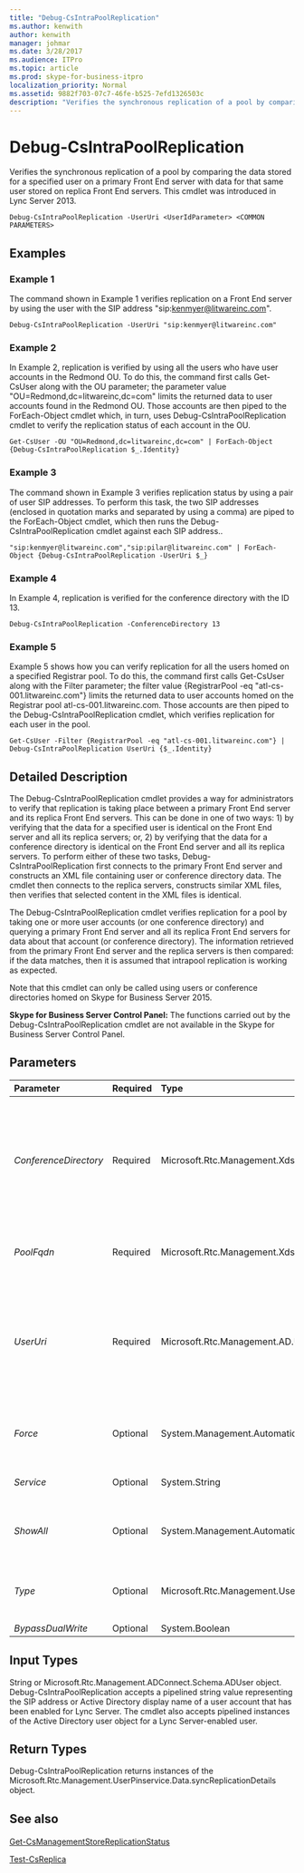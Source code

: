 ```yaml
---
title: "Debug-CsIntraPoolReplication"
ms.author: kenwith
author: kenwith
manager: johmar
ms.date: 3/28/2017
ms.audience: ITPro
ms.topic: article
ms.prod: skype-for-business-itpro
localization_priority: Normal
ms.assetid: 9882f703-07c7-46fe-b525-7efd1326503c
description: "Verifies the synchronous replication of a pool by comparing the data stored for a specified user on a primary Front End server with data for that same user stored on replica Front End servers. This cmdlet was introduced in Lync Server 2013."
---
```


# Debug-CsIntraPoolReplication
 
Verifies the synchronous replication of a pool by comparing the data stored for a specified user on a primary Front End server with data for that same user stored on replica Front End servers. This cmdlet was introduced in Lync Server 2013.
  
```
Debug-CsIntraPoolReplication -UserUri <UserIdParameter> <COMMON PARAMETERS>

```

## Examples
<a name="Examples"> </a>

### Example 1

The command shown in Example 1 verifies replication on a Front End server by using the user with the SIP address "sip:kenmyer@litwareinc.com".
  
```
Debug-CsIntraPoolReplication -UserUri "sip:kenmyer@litwareinc.com"
```

### Example 2

In Example 2, replication is verified by using all the users who have user accounts in the Redmond OU. To do this, the command first calls Get-CsUser along with the OU parameter; the parameter value "OU=Redmond,dc=litwareinc,dc=com" limits the returned data to user accounts found in the Redmond OU. Those accounts are then piped to the ForEach-Object cmdlet which, in turn, uses Debug-CsIntraPoolReplication cmdlet to verify the replication status of each account in the OU.
  
```
Get-CsUser -OU "OU=Redmond,dc=litwareinc,dc=com" | ForEach-Object {Debug-CsIntraPoolReplication $_.Identity}
```

### Example 3

The command shown in Example 3 verifies replication status by using a pair of user SIP addresses. To perform this task, the two SIP addresses (enclosed in quotation marks and separated by using a comma) are piped to the ForEach-Object cmdlet, which then runs the Debug-CsIntraPoolReplication cmdlet against each SIP address..
  
```
"sip:kenmyer@litwareinc.com","sip:pilar@litwareinc.com" | ForEach-Object {Debug-CsIntraPoolReplication -UserUri $_}
```

### Example 4

In Example 4, replication is verified for the conference directory with the ID 13. 
  
```
Debug-CsIntraPoolReplication -ConferenceDirectory 13
```

### Example 5

Example 5 shows how you can verify replication for all the users homed on a specified Registrar pool. To do this, the command first calls Get-CsUser along with the Filter parameter; the filter value {RegistrarPool -eq "atl-cs-001.litwareinc.com"} limits the returned data to user accounts homed on the Registrar pool atl-cs-001.litwareinc.com. Those accounts are then piped to the Debug-CsIntraPoolReplication cmdlet, which verifies replication for each user in the pool.
  
```
Get-CsUser -Filter {RegistrarPool -eq "atl-cs-001.litwareinc.com"} | Debug-CsIntraPoolReplication UserUri {$_.Identity}
```

## Detailed Description
<a name="DetailedDescription"> </a>

The Debug-CsIntraPoolReplication cmdlet provides a way for administrators to verify that replication is taking place between a primary Front End server and its replica Front End servers. This can be done in one of two ways: 1) by verifying that the data for a specified user is identical on the Front End server and all its replica servers; or, 2) by verifying that the data for a conference directory is identical on the Front End server and all its replica servers. To perform either of these two tasks, Debug-CsIntraPoolReplication first connects to the primary Front End server and constructs an XML file containing user or conference directory data. The cmdlet then connects to the replica servers, constructs similar XML files, then verifies that selected content in the XML files is identical.
  
The Debug-CsIntraPoolReplication cmdlet verifies replication for a pool by taking one or more user accounts (or one conference directory) and querying a primary Front End server and all its replica Front End servers for data about that account (or conference directory). The information retrieved from the primary Front End server and the replica servers is then compared: if the data matches, then it is assumed that intrapool replication is working as expected.
  
Note that this cmdlet can only be called using users or conference directories homed on Skype for Business Server 2015.
  
 **Skype for Business Server Control Panel:** The functions carried out by the Debug-CsIntraPoolReplication cmdlet are not available in the Skype for Business Server Control Panel.
  
## Parameters
<a name="DetailedDescription"> </a>

|**Parameter**|**Required**|**Type**|**Description**|
|:-----|:-----|:-----|:-----|
| _ConferenceDirectory_ <br/> |Required  <br/> |Microsoft.Rtc.Management.Xds.XdsGlobalRelativeIdentity  <br/> |Enables you to verify the replication of a conference directory. Conference directories should be specified using the directory Identity; conference directory Identities can be retrieved by using this command:  <br/>  `Get-CsConferenceDirectory | Select-Object Identity, ServiceId` <br/> You cannot use the ConferenceDirectory parameter and the UserUri parameter in the same command.  <br/> |
| _PoolFqdn_ <br/> |Required  <br/> |Microsoft.Rtc.Management.Xds.XdsGlobalRelativeIdentity  <br/> |Fully qualified domain name of the pool to be checked. For example:  <br/>  `-PoolFqdn "atl-cs-001.litwareinc.com"` <br/> |
| _UserUri_ <br/> |Required  <br/> |Microsoft.Rtc.Management.AD.UserIdParameter  <br/> |SIP address of the user account employed in testing intra-pool replication. For example:  <br/>  `-UserUri sip:kenmyer@litwareinc.com` <br/> You cannot use the ConferenceDirectory parameter and the UserUri parameter in the same command.  <br/> |
| _Force_ <br/> |Optional  <br/> |System.Management.Automation.SwitchParameter  <br/> |Suppresses the display of any non-fatal error message that might occur when running the command.  <br/> |
| _Service_ <br/> |Optional  <br/> |System.String  <br/> |Enables you to specify a particular service to be verified.  <br/> |
| _ShowAll_ <br/> |Optional  <br/> |System.Management.Automation.SwitchParameter  <br/> |When included in the command, shows information about all the services involved in replication.  <br/> |
| _Type_ <br/> |Optional  <br/> |Microsoft.Rtc.Management.UserPinService.SyncReplicationCmdlet+ServiceEnumerationType  <br/> |Enables you to specify the type of replication to be verified. Allowed values are:  <br/> ConferenceDirectory  <br/> Routing  <br/> |
| _BypassDualWrite_ <br/> |Optional  <br/> |System.Boolean  <br/> |PARAMVALUE: $true | $false  <br/> |
   
## Input Types
<a name="InputTypes"> </a>

String or Microsoft.Rtc.Management.ADConnect.Schema.ADUser object. Debug-CsIntraPoolReplication accepts a pipelined string value representing the SIP address or Active Directory display name of a user account that has been enabled for Lync Server. The cmdlet also accepts pipelined instances of the Active Directory user object for a Lync Server-enabled user.
  
## Return Types
<a name="ReturnTypes"> </a>

Debug-CsIntraPoolReplication returns instances of the Microsoft.Rtc.Management.UserPinservice.Data.syncReplicationDetails object.
  
## See also
<a name="ReturnTypes"> </a>

#### 

[Get-CsManagementStoreReplicationStatus](get-csmanagementstorereplicationstatus.md)
  
[Test-CsReplica](test-csreplica.md)


